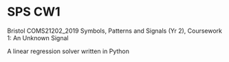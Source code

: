 # SPS CW1

Bristol COMS21202_2019 Symbols, Patterns and Signals (Yr 2), Coursework 1: An Unknown Signal

A linear regression solver written in Python
